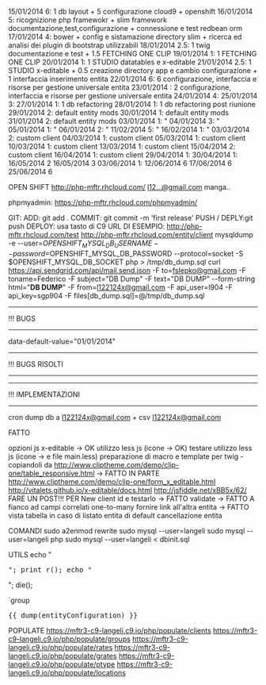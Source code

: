 15/01/2014 6: 1 db layout + 5 configurazione cloud9 + openshift
16/01/2014 5: ricognizione php framewokr + slim framework documentazione,test,configurazione + connessione e test redbean orm
17/01/2014 4: bower + config e sistamazione directory slim + ricerca ed analisi dei plugin di bootstrap utilizzabili
18/01/2014 2.5: 1 twig documentazione e test + 1.5 FETCHING ONE CLIP
19/01/2014 1: 1 FETCHING ONE CLIP
20/01/2014 1: 1 STUDIO datatables e x-editable
21/01/2014 2.5: 1 STUDIO x-editable + 0.5 creazione directory app e cambio configurazione + 1 interfaccia inserimento entita
22/01/2014 6: 6 configurazione, interfaccia e risorse per gestione universale entita
23/01/2014 : 2 configurazione, interfaccia e risorse per gestione universale entita
24/01/2014 4: 
25/01/2014 3: 
27/01/2014 1: 1 db refactoring
28/01/2014 1: 1 db refactoring post riunione
29/01/2014 2: default entity mods
30/01/2014 1: default entity mods
31/01/2014 2: default entity mods
03/01/2014 1: "
04/01/2014 3: "
05/01/2014 1: "
06/01/2014 2: "
11/02/2014 5: "
16/02/2014 1: "
03/03/2014 2: custom client
04/03/2014 1: custom client
05/03/2014 1: custom client
10/03/2014 1: custom client
13/03/2014 1: custom client
15/04/2014 2: custom client
16/04/2014 1: custom client
29/04/2014 1: 
30/04/2014 1: 
16/05/2014 2
16/05/2014 3
03/06/2014 1:
12/06/2014 6
17/06/2014 6
25/06/2014 6

OPEN SHIFT
http://php-mftr.rhcloud.com/
l12...@gmail.com
manga..

phpmyadmin: https://php-mftr.rhcloud.com/phpmyadmin/

GIT:
ADD: git add .
COMMIT: git commit -m 'first release'
PUSH / DEPLY:git push
DEPLOY: usa tasto di C9
URL DI ESEMPIO: http://php-mftr.rhcloud.com/test
http://php-mftr.rhcloud.com/entity/client
mysqldump -e --user=$OPENSHIFT_MYSQL_DB_USERNAME --password=$OPENSHIFT_MYSQL_DB_PASSWORD --protocol=socket -S $OPENSHIFT_MYSQL_DB_SOCKET php > /tmp/db_dump.sql
curl https://api.sendgrid.com/api/mail.send.json -F to=fslepko@gmail.com -F toname=Federico -F subject="DB Dump" -F text="DB DUMP" --form-string html="<strong>DB DUMP</strong>" -F from=l122124x@gmail.com -F api_user=l904 -F api_key=sgp904 -F files[db_dump.sql]=\@/tmp/db_dump.sql
********************************************************************************
!!! BUGS
********************************************************************************
data-default-value="01/01/2014"

********************************************************************************
!!! BUGS RISOLTI
********************************************************************************


********************************************************************************
!!! IMPLEMENTAZIONI
********************************************************************************
cron dump db a l122124x@gmail.com + csv l122124x@gmail.com





FATTO

opzioni js x-editable -> OK
utilizzo less js (icone -> OK)
testare utilizzo less js (icone ->  e file main.less)
preparazione di macro e template per twig - copiandoli da http://www.cliptheme.com/demo/clip-one/table_responsive.html -> FATTO IN PARTE
http://www.cliptheme.com/demo/clip-one/form_x_editable.html http://vitalets.github.io/x-editable/docs.html http://jsfiddle.net/xBB5x/62/
FARE UN POST!!! PER New client id e testarlo -> FATTO
validate -> FATTO
A fianco ad campi correlati one-to-many fornire link all'altra entita -> FATTO
vista tabella in caso di listato entita di default
cancellazione entita



COMANDI
sudo a2enmod rewrite
sudo mysql --user=langeli
sudo mysql --user=langeli php
sudo mysql --user=langeli < dbinit.sql 

UTILS
echo "<pre>";
print_r();
echo "</pre>";
die();

`group

<pre>
{{ dump(entityConfiguration) }}
</pre>



POPULATE
https://mftr3-c9-langeli.c9.io/php/populate/clients
https://mftr3-c9-langeli.c9.io/php/populate/groups
https://mftr3-c9-langeli.c9.io/php/populate/rates
https://mftr3-c9-langeli.c9.io/php/populate/grates
https://mftr3-c9-langeli.c9.io/php/populate/ptype
https://mftr3-c9-langeli.c9.io/php/populate/locations